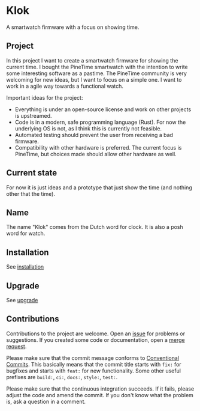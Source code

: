 <!--
SPDX-License-Identifier: CC-BY-SA-4.0
Copyright (C) 2020 Casper Meijn <casper@meijn.net>

This work is licensed under the Creative Commons Attribution-ShareAlike 4.0 International License. 
To view a copy of this license, visit http://creativecommons.org/licenses/by-sa/4.0/ or 
  send a letter to Creative Commons, PO Box 1866, Mountain View, CA 94042, USA.
-->

Klok
====
A smartwatch firmware with a focus on showing time.


Project
-------
In this project I want to create a smartwatch firmware for showing the current time. I bought the PineTime smartwatch 
with the intention to write some interesting software as a pastime. The PineTime community is very welcoming for new 
ideas, but I want to focus on a simple one. I want to work in a agile way towards a functional watch.

Important ideas for the project:

- Everything is under an open-source license and work on other projects is upstreamed.
- Code is in a modern, safe programming language (Rust). For now the underlying OS is not, as I think this is currently not feasible.
- Automated testing should prevent the user from receiving a bad firmware.
- Compatibility with other hardware is preferred. The current focus is PineTime, but choices made should allow other hardware as well.

Current state
-------------
For now it is just ideas and a prototype that just show the time (and nothing other that the time).

Name
----
The name "Klok" comes from the Dutch word for clock. It is also a posh word for watch.

Installation
------------
See [installation](docs/installation.md)

Upgrade
-------
See [upgrade](docs/upgrade.md)

Contributions
-------------
Contributions to the project are welcome. Open an [issue](https://gitlab.com/caspermeijn/klok/-/issues) for 
problems or suggestions. If you created some code or documentation, open a 
[merge request](https://gitlab.com/caspermeijn/klok/-/merge_requests).  

Please make sure that the commit message conforms to [Conventional Commits](https://www.conventionalcommits.org/). This
basically means that the commit title starts with `fix:` for bugfixes and starts with `feat:` for new functionality. 
Some other useful prefixes are `build:`, `ci:`, `docs:`, `style:`, `test:`.

Please make sure that the continuous integration succeeds. If it fails, please adjust the code and amend the commit. 
If you don't know what the problem is, ask a question in a comment. 
